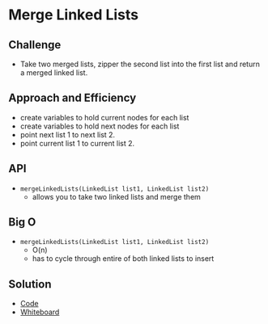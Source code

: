 # Merge Linked Lists

## Challenge
- Take two merged lists, zipper the second list into the first list and return a merged linked list.


## Approach and Efficiency
- create variables to hold current nodes for each list
- create variables to hold next nodes for each list
- point next list 1 to next list 2.
- point current list 1 to current list 2.

## API
- ```mergeLinkedLists(LinkedList list1, LinkedList list2)```
  - allows you to take two linked lists and merge them


## Big O
- ```mergeLinkedLists(LinkedList list1, LinkedList list2)```
  - O(n)
  - has to cycle through entire of both linked lists to insert
  


## Solution 
- [Code](../../src/main/java/code401Challenges/linkedlist)
- [Whiteboard](../img/mergedListsWhiteboard.jpg)
